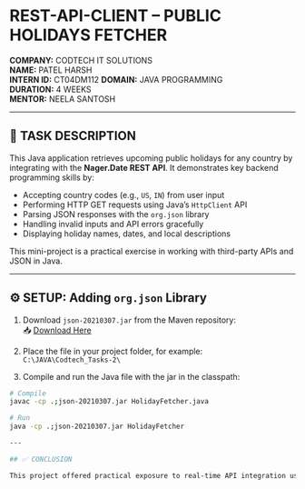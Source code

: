 # REST-API-CLIENT – PUBLIC HOLIDAYS FETCHER

**COMPANY:** CODTECH IT SOLUTIONS  
**NAME:** PATEL HARSH  
**INTERN ID:** CT04DM112 
**DOMAIN:** JAVA PROGRAMMING  
**DURATION:** 4 WEEKS  
**MENTOR:** NEELA SANTOSH  

---

## 📝 TASK DESCRIPTION

This Java application retrieves upcoming public holidays for any country by integrating with the **Nager.Date REST API**. It demonstrates key backend programming skills by:

- Accepting country codes (e.g., `US`, `IN`) from user input  
- Performing HTTP GET requests using Java’s `HttpClient` API  
- Parsing JSON responses with the `org.json` library  
- Handling invalid inputs and API errors gracefully  
- Displaying holiday names, dates, and local descriptions  

This mini-project is a practical exercise in working with third-party APIs and JSON in Java.

---

## ⚙️ SETUP: Adding `org.json` Library

1. Download `json-20210307.jar` from the Maven repository:  
   📥 [Download Here](https://repo1.maven.org/maven2/org/json/json/20210307/json-20210307.jar)

2. Place the file in your project folder, for example:  
   `C:\JAVA\Codtech_Tasks-2\`

3. Compile and run the Java file with the jar in the classpath:

```bash
# Compile
javac -cp .;json-20210307.jar HolidayFetcher.java

# Run
java -cp .;json-20210307.jar HolidayFetcher

---

## ✅ CONCLUSION

This project offered practical exposure to real-time API integration using Java. By working with RESTful web services, parsing JSON responses, and handling user input and errors effectively, I strengthened my backend development skills. The experience provided a solid foundation for building more complex API-driven applications in the future.

